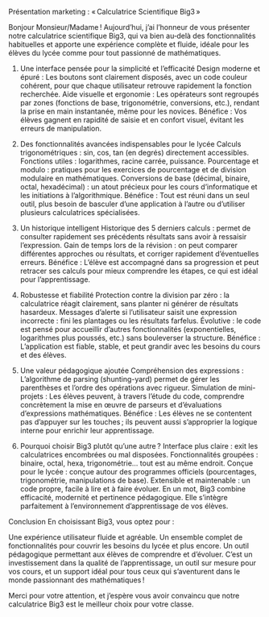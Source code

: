 Présentation marketing : « Calculatrice Scientifique Big3 »

Bonjour Monsieur/Madame ! Aujourd’hui, j’ai l’honneur de vous présenter notre calculatrice scientifique Big3, qui va bien au‑delà des fonctionnalités habituelles et apporte une expérience complète et fluide, idéale pour les élèves du lycée comme pour tout passionné de mathématiques.

1. Une interface pensée pour la simplicité et l’efficacité
Design moderne et épuré : Les boutons sont clairement disposés, avec un code couleur cohérent, pour que chaque utilisateur retrouve rapidement la fonction recherchée.
Aide visuelle et ergonomie : Les opérateurs sont regroupés par zones (fonctions de base, trigonométrie, conversions, etc.), rendant la prise en main instantanée, même pour les novices.
Bénéfice : Vos élèves gagnent en rapidité de saisie et en confort visuel, évitant les erreurs de manipulation.

2. Des fonctionnalités avancées indispensables pour le lycée
Calculs trigonométriques : sin, cos, tan (en degrés) directement accessibles.
Fonctions utiles : logarithmes, racine carrée, puissance.
Pourcentage et modulo : pratiques pour les exercices de pourcentage et de division modulaire en mathématiques.
Conversions de base (décimal, binaire, octal, hexadécimal) : un atout précieux pour les cours d’informatique et les initiations à l’algorithmique.
Bénéfice : Tout est réuni dans un seul outil, plus besoin de basculer d’une application à l’autre ou d’utiliser plusieurs calculatrices spécialisées.

3. Un historique intelligent
Historique des 5 derniers calculs : permet de consulter rapidement ses précédents résultats sans avoir à ressaisir l’expression.
Gain de temps lors de la révision : on peut comparer différentes approches ou résultats, et corriger rapidement d’éventuelles erreurs.
Bénéfice : L’élève est accompagné dans sa progression et peut retracer ses calculs pour mieux comprendre les étapes, ce qui est idéal pour l’apprentissage.

4. Robustesse et fiabilité
Protection contre la division par zéro : la calculatrice réagit clairement, sans planter ni générer de résultats hasardeux.
Messages d’alerte si l’utilisateur saisit une expression incorrecte : fini les plantages ou les résultats farfelus.
Évolutive : le code est pensé pour accueillir d’autres fonctionnalités (exponentielles, logarithmes plus poussés, etc.) sans bouleverser la structure.
Bénéfice : L’application est fiable, stable, et peut grandir avec les besoins du cours et des élèves.

5. Une valeur pédagogique ajoutée
Compréhension des expressions : L’algorithme de parsing (shunting-yard) permet de gérer les parenthèses et l’ordre des opérations avec rigueur.
Simulation de mini-projets : Les élèves peuvent, à travers l’étude du code, comprendre concrètement la mise en œuvre de parseurs et d’évaluations d’expressions mathématiques.
Bénéfice : Les élèves ne se contentent pas d’appuyer sur les touches ; ils peuvent aussi s’approprier la logique interne pour enrichir leur apprentissage.

6. Pourquoi choisir Big3 plutôt qu’une autre ?
Interface plus claire : exit les calculatrices encombrées ou mal disposées.
Fonctionnalités groupées : binaire, octal, hexa, trigonométrie… tout est au même endroit.
Conçue pour le lycée : conçue autour des programmes officiels (pourcentages, trigonométrie, manipulations de base).
Extensible et maintenable : un code propre, facile à lire et à faire évoluer.
En un mot, Big3 combine efficacité, modernité et pertinence pédagogique. Elle s’intègre parfaitement à l’environnement d’apprentissage de vos élèves.

Conclusion
En choisissant Big3, vous optez pour :

Une expérience utilisateur fluide et agréable.
Un ensemble complet de fonctionnalités pour couvrir les besoins du lycée et plus encore.
Un outil pédagogique permettant aux élèves de comprendre et d’évoluer.
C’est un investissement dans la qualité de l’apprentissage, un outil sur mesure pour vos cours, et un support idéal pour tous ceux qui s’aventurent dans le monde passionnant des mathématiques !

Merci pour votre attention, et j’espère vous avoir convaincu que notre calculatrice Big3 est le meilleur choix pour votre classe.
